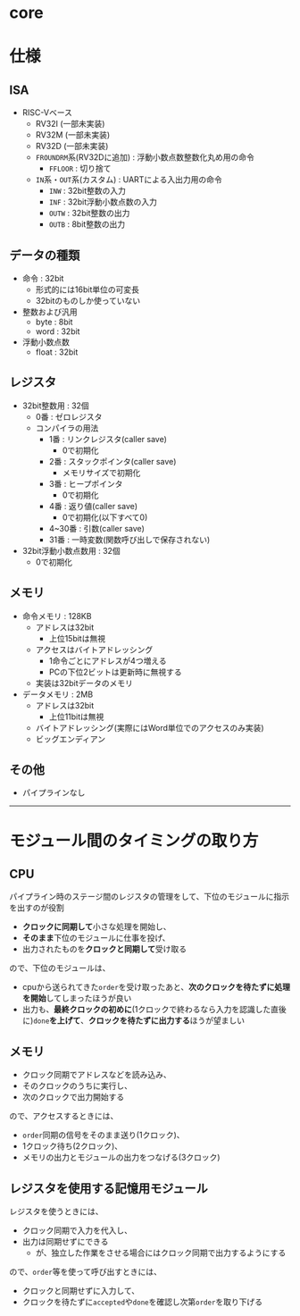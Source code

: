 # core

# 仕様

## ISA
+ RISC-Vベース
    + RV32I (一部未実装)
    + RV32M (一部未実装)
    + RV32D (一部未実装)
    + `FROUNDRM`系(RV32Dに追加) : 浮動小数点数整数化丸め用の命令
        + `FFLOOR` : 切り捨て
    + `IN`系・`OUT`系(カスタム) : UARTによる入出力用の命令
        + `INW` : 32bit整数の入力
        + `INF` : 32bit浮動小数点数の入力
        + `OUTW` : 32bit整数の出力
        + `OUTB` : 8bit整数の出力

## データの種類
+ 命令 : 32bit
    + 形式的には16bit単位の可変長
    + 32bitのものしか使っていない
+ 整数および汎用
    + byte : 8bit
    + word : 32bit
+ 浮動小数点数
    + float : 32bit

## レジスタ
+ 32bit整数用 : 32個
    + 0番 : ゼロレジスタ
    + コンパイラの用法
        + 1番 : リンクレジスタ(caller save)
            + 0で初期化
        + 2番 : スタックポインタ(caller save)
            + メモリサイズで初期化
        + 3番 : ヒープポインタ
            + 0で初期化
        + 4番 : 返り値(caller save)
            + 0で初期化(以下すべて0)
        + 4~30番 : 引数(caller save)
        + 31番 : 一時変数(関数呼び出しで保存されない)
+ 32bit浮動小数点数用 : 32個
    + 0で初期化

## メモリ
+ 命令メモリ : 128KB
    + アドレスは32bit
        + 上位15bitは無視
    + アクセスはバイトアドレッシング
        + 1命令ごとにアドレスが4つ増える
        + PCの下位2ビットは更新時に無視する
    + 実装は32bitデータのメモリ
+ データメモリ : 2MB
    + アドレスは32bit
        + 上位11bitは無視
    + バイトアドレッシング(実際にはWord単位でのアクセスのみ実装)
    + ビッグエンディアン

## その他

+ パイプラインなし

-------------------------------

# モジュール間のタイミングの取り方

## CPU

パイプライン時のステージ間のレジスタの管理をして、下位のモジュールに指示を出すのが役割  

+ **クロックに同期して**小さな処理を開始し、
+ **そのまま**下位のモジュールに仕事を投げ、
+ 出力されたものを**クロックと同期して**受け取る

ので、下位のモジュールは、

+ cpuから送られてきた`order`を受け取ったあと、**次のクロックを待たずに処理を開始**してしまったほうが良い
+ 出力も、**最終クロックの初めに**(1クロックで終わるなら入力を認識した直後に)`done`**を上げて**、**クロックを待たずに出力する**ほうが望ましい

## メモリ

+ クロック同期でアドレスなどを読み込み、
+ そのクロックのうちに実行し、
+ 次のクロックで出力開始する

ので、アクセスするときには、

+ `order`同期の信号をそのまま送り(1クロック)、
+ 1クロック待ち(2クロック)、
+ メモリの出力とモジュールの出力をつなげる(3クロック)

## レジスタを使用する記憶用モジュール

レジスタを使うときには、

+ クロック同期で入力を代入し、
+ 出力は同期せずにできる
    + が、独立した作業をさせる場合にはクロック同期で出力するようにする

ので、`order`等を使って呼び出すときには、

+ クロックと同期せずに入力して、
+ クロックを待たずに`accepted`や`done`を確認し次第`order`を取り下げる
